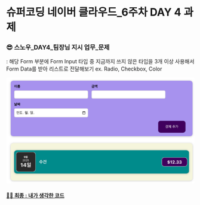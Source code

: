 # 슈퍼코딩 네이버 클라우드_6주차 DAY 4 과제

### 😎 스노우_DAY4_팀장님 지시 업무_문제
: 해당 Form 부분에 Form Input 타입 중 지금까지 쓰지 않은 타입을 3개 이상 사용해서 Form Data를 받아 리스트로 전달해보기
ex. Radio, Checkbox, Color

![Alt text](image.png)

#### [🙋‍♀️ 최종 : 내가 생각한 코드](./파일명)